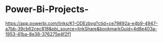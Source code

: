 # Power-Bi-Projects-
https://app.powerbi.com/links/K1-ODEzbvg?ctid=ce79892a-e4b9-4947-a7bb-39cb62cec818&pbi_source=linkShare&bookmarkGuid=4d8e403a-1953-41ba-8e38-376275e4f2f1
